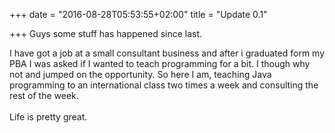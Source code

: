 +++
date = "2016-08-28T05:53:55+02:00"
title = "Update 0.1"

+++
Guys some stuff has happened since last.
<!--more-->
I have got a job at a small
consultant business and after i graduated form my PBA I was asked if I wanted to
teach programming for a bit. I though why not and jumped on the opportunity. So
here I am, teaching Java programming to an international class two times a week
and consulting the rest of the week.
<br><br>
Life is pretty great.
